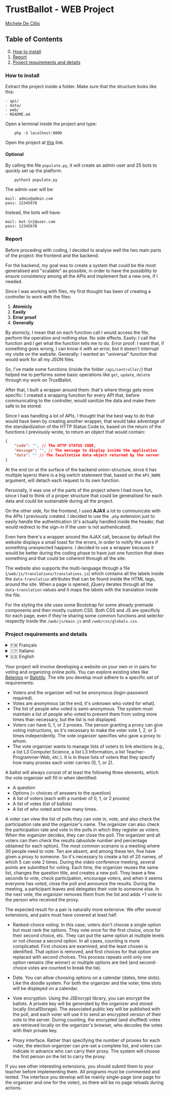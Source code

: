 # TrustBallot - WEB Project

[Michele De Cillis](mailto:michele-de-cillis@universite-paris-saclay.fr)

## Table of Contents

0. [How to install](#how-to-install)
1. [Report](#report)
2. [Project requirements and details](#project-requirements-and-details)

### How to install

Extract the project inside a folder. Make sure that the structure looks like this:

```shell
- api/
- data/
- web/
- README.md
```

Open a terminal inside the project and type:

```shell
    php -S localhost:9000 
```

Open the project at [this](http://localhost:9000/web/) link.

#### Optional

By calling the file `populate.py`, it will create an admin user and 25 bots to quickly set up the platform.

```shell
    python3 populate.py
```

The admin user will be:

```shell
mail: admin@admin.com
pass: 12345678
```

Instead, the bots will have:

```shell
mail: bot-{n}@user.com
pass: 12345678
```

### Report

Before proceding with coding, I decided to analyse well the two main parts of the project: the frontend and the backend.

For the backend, my goal was to create a system that could be the most generalised and "scalable" as possible, in order to have the possibility to ensure consistency among all the APIs and implement fast a new one, if I needed.

Since I was working with files, my first thought has been of creating a controller to work with the files:

1. **Atomicly**
2. **Easily**
3. **Error proof**
4. **Generally**

By atomicly, I mean that on each function call I would access the file, perform the operation and nothing else. No side effects. Easily: I call the function and I get what the function tells me to do. Error proof: I want that, if something goes wrong, I can know it with an error, but it doesn't interrupt my visite on the website. Generally: I wanted an "universal" function that would work for all my JSON files.

So, I've made some functions (inside the folder `/api/controller/`) that helped me to performs some basic operations like `get`, `update`, `delete` through my work on TrustBallot.

After that, I built a wrapper around them: that's where things gets more specific: I created a wrapping function for every API that, before communicating to the controller, would sanitize the data and make them safe to be stored.

Since I was handling a lot of APIs, I thought that the best way to do that would have been by creating another wrapper, that would take adventage of the standardization of the HTTP Status Code to, based on the return of the functions I previously wrote, to return an object that would contain:

```json
{
    "code": "", // The HTTP STATUS CODE,
    "message": "", // The message to display inside the application
    "data": "" // The facultative data object returned by the server
}
```

At the end (or at the surface of the backend onion-structure, since it has multiple layers) there is a big switch statement that, based on the `API_NAME` argument, will detach each request to its own function.

Personally, it was one of the parts of the project where I had more fun, since I had to think of a proper structure that could be generalised for each data and could be sustainable during all the project.

On the other side, for the frontend, I used **AJAX** a lot to communicate with the APIs I previously created. I decided to use the `.php` extension just to easily handle the authentication (it's actually handled inside the header, that would redirect to the sign-in if the user is not authenticated).

Even here there's a wrapper around the AJAX call, because by default the website displays a small toast for the errors, in order to notify the users if something unexpected happens. I decided to use a wrapper because it would be better during the coding phase to have just one function that does something and that could be coherent through all the site.

The website also supports the multi-language through a file (`/web/js/translations/translations.js`) which contains all the labels inside the `data-translation` attributes that can be found inside the HTML tags, around the site. When a page is opened, jQuery iterates through all the `data-translation` values and it maps the labels with the translation inside the file.

For the styling the site uses some Bootstrap for some already premade components and then mostly custom CSS. Both CSS and JS are specificly for each page, even if they're sharing some common functions and selector respectly inside the `/web/js/main.js` and `/web/css/globals.css`.

### Project requirements and details

<details>
<summary>🇫🇷 Français</summary>

Votre projet consistera à developper seul.e ou en binôme un site permettant de voter et d’organiser des scrutins en ligne. Vous pourrez regarder des sites existants en lignes comme [Belenios](https://www.belenios.org/) ou [Balotilo](https://www.balotilo.org/). Le site que vous développerez devra respecter un cahier des charges particulier :

- Les votants et l’organisateur ne seront pas anonymes (login-mot de passe requis)
- Les votes sont anonymes (A la fin on ne sait pas qui a voté quoi)
- La liste des personnes ayant votés est semi anonyme. Le système doit garder une liste de personnes ayant voté pour éviter de les laisser voter plus de fois que nécessaire mais la liste n’est pas affichée.
- Les votants pourront porter 0, 1 ou 2 procurations. La personne donnant procurationd pouvant donner des consignes de vote il conviendra de faire voter 1,2 ou trois fois le votant indépendamment. C’est l’organisateur du vote qui renseigne qui a donné procuration à qui.
- L’organisateur du vote souhaite gérer des listes de votants afin d’enchainer les scrutins (ie, une liste L3 miage, une liste L3 info, une liste Enseignant-Prog-Web, etc.). C’est dans ces listes de votants qu’il renseigne combien de procuration porte chaque votant (0, 1 ou 2)

Un scrutin sera toujours composé au moins des trois éléments suivant que l’organisateur du scrutin renseignera quand il se sera identifié:

- Une question
- Des options (= des choix de réponses à la question)
- Une liste de votants (chacun avec un nombre 0,1 ou 2 procurations)
- Une liste de votes (liste de bulletins)
- Une liste de qui a voté et combien de fois.

Un votant pourra consulter la liste des scrutins dans lesquels il peut voter, voter bien sûr, mais aussi consulter le taux de participation et le nom de l’organisateur. L’organisateur pourra aussi consulter le taux de participation et voter aux scrutins dans lesquels il s’inscrit lui-même comme votant. Quand l’organisateur le décide il peut clore le scrutin. L’organisateur et tous les votants peuvent alors consulter le résultat (nombre absolue et pourcentage obtenus pour chaque option). Le cas le plus classique est une reunion on 30 personnes doivent voter. 10 sont absents et parmi ces 10, cinq ont donné une procuration explicite à quelqu’un. Il faut donc pouvoir créer une liste de 20 noms dont 5 peuvent voter 2 fois. Au cours de la reunion par Visio plusieurs point sont soumis au vote. A chaque fois l’organisateur re-utilise la même liste, change l’intitulé de la question et crée un nouveau scrutin. Il laisse quelques secondes pour voter, regarde la participation, relance les votants et quand il lui semble que tout le monde a voté il ferme le scrutin et annonce le résultat. Au cours de la reunion un participant s’en va et laisse procuration à quelqu’un d’autre. Au vote suivant l’organisateur le retire de la liste et rajoute un +1vote à celui qui porte la procuration.

Le résultat attendu pour un binôme est forcement plus grand. Nous vous proposant plusieurs extension dont les binômes devront avoir au moins couvert la moitié.

- Liste par vote préférentiel. Dans ce cas les votants ne choisissent pas une seule option mais doivent classer les options. En fait ils votent une fois pour le premier choix, une fois pour leur deuxième choix , etc. Ils peuvent mettre la même option a plusieurs niveaux ou ne pas choisir de deuxième choix. Dans tous les cas le dépouillement est plus compliqué. On regarde les premiers choix et on trouve le moins choisi. On enlève cette option et on remplace les premiers choix pour cette options par les second choix. On recommence jusqu’à qu’il ne reste plus qu’une option (le gagnant) ou plusieurs options ex-aequo (et on comptabilise les choix 2 pour les options restantes afin de les départager).

- Date. Vous pourrez permettre de choisir les options dans un calendrier (dates, plages horaires). Comme le système doodle. Pour l’organisateur comme pour le votant, les plages horaires seront affichées dans un calendrier.

- Encryption des votes. A l’aide de la librairie JSEncrypt vous pourrez encrypter les scrutins. Un clé privé sera générée par l’organisateur qui la gardera localement (localStorage). La clé public associée sera publiée avec le scrutin et chaque votant l’utilisera pour envoyer une version cryptée de son vote au serveur. Lors du dépouillement les votes cryptés (et mélangés) sont tous récupérés localement sur le navigateur de l’organisateur qui décode les votes avec sa clé privée.

- Interface de procuration. Plutôt que de renseigner le nombre de procurations pour chaque votant, l’organisateur du scrutin peut simplement fixer une liste complète à l’avance et les votants peuvent venir à l’avance indiquer qui peut porter leur procuration. Le système prendra la première personne présente dans la liste pour porter la procuration.

Si vous voyez d’autres extensions interessantes, vous la soumettrez à votre enseignant avant de la programmer. Tous les programmes devront être commentés et testés. L’interface que vous développerez sera principalement mono-page (une page pour l’organisateur et une autre page pour le votant), il n’y aura donc pas de rechargement de la page pendant les actions.

</details>

<details>
    <summary>🇮🇹 Italiano</summary>

Il vostro progetto consisterà nello sviluppare da soli o in coppia un sito web per votare e organizzare elezioni online. Potete consultare siti esistenti come [Belenios](https://www.belenios.org/) o [Balotilo](https://www.balotilo.org/). Il sito che svilupperete dovrà rispettare un particolare elenco di requisiti:

- Gli elettori e l'organizzatore non saranno anonimi (richiesta di login e password)
- I voti sono anonimi (alla fine non si sa chi ha votato cosa)
- L'elenco delle persone che hanno votato è semi-anonimo. Il sistema deve mantenere un elenco delle persone che hanno votato per evitare che votino più volte del necessario, ma l'elenco non è visualizzato.
- Gli elettori possono avere 0, 1 o 2 deleghe. La persona che concede la delega può dare istruzioni di voto, quindi è necessario far votare il delegante 1, 2 o 3 volte indipendentemente. È l'organizzatore del voto che specifica chi ha dato la delega a chi.
- L'organizzatore del voto desidera gestire elenchi di elettori per concatenare le elezioni (ad esempio, una lista L3 informatica, una lista L3 informatica, una lista Insegnante-Programmatore-Web, ecc.). È in questi elenchi di elettori che specifica quante deleghe ha ciascun elettore (0, 1 o 2).

Un'elezione sarà sempre composta almeno dai tre seguenti elementi, che l'organizzatore dell'elezione inserirà quando si sarà identificato:

- Una domanda
- Opzioni (= scelte di risposta alla domanda)
- Un elenco di elettori (ciascuno con un numero di 0, 1 o 2 deleghe)
- Un elenco di voti (elenco delle schede)
- Un elenco di chi ha votato e quante volte.

Un elettore potrà consultare l'elenco delle elezioni alle quali può votare, votare ovviamente, ma anche consultare il tasso di partecipazione e il nome dell'organizzatore. L'organizzatore potrà anche consultare il tasso di partecipazione e votare alle elezioni alle quali si iscrive come elettore. Quando l'organizzatore lo decide, può chiudere l'elezione. L'organizzatore e tutti gli elettori possono quindi consultare i risultati (numero assoluto e percentuale ottenuta per ogni opzione). Il caso più comune è una riunione in cui 30 persone devono votare. Dieci sono assenti e tra questi dieci, cinque hanno dato una delega a qualcuno. Quindi è necessario poter creare un elenco di 20 nomi di cui 5 possono votare 2 volte. Durante la riunione tramite videoconferenza, vengono presentati diversi punti per il voto. Ogni volta l'organizzatore riutilizza lo stesso elenco, cambia il titolo della domanda e crea una nuova elezione. Lascia qualche secondo per votare, controlla la partecipazione, incoraggia gli elettori e quando sembra che tutti abbiano votato, chiude l'elezione e annuncia i risultati. Durante la riunione, un partecipante si allontana e affida la sua delega a qualcun altro. Al voto successivo, l'organizzatore lo rimuove dall'elenco e aggiunge un +1 voto a chi ha ricevuto la delega.

Il risultato atteso per una coppia è naturalmente più ampio. Vi proponiamo diverse estensioni, e i binomi dovranno averne coperta almeno la metà.

- Lista per voto preferenziale. In questo caso, gli elettori non scelgono una sola opzione, ma devono classificare le opzioni. Effettivamente, votano una volta per la prima scelta, una volta per la seconda scelta, ecc. Possono mettere la stessa opzione a più livelli o non scegliere una seconda opzione. In tutti i casi, lo scrutinio è più complicato. Si guardano le prime scelte e si trova quella meno scelta. Si rimuove questa opzione e si sostituiscono le prime scelte per questa opzione con le seconde scelte. Si ripete finché rimane solo un'opzione (il vincitore) o più opzioni ex aequo (e si contano le scelte 2 per le opzioni rimanenti per differenziarle).

- Data. Potrete permettere di scegliere le opzioni in un calendario (date, fasce orarie). Come il sistema doodle. Per l'organizzatore e per l'elettore, le fasce orarie saranno visualizzate in un calendario.

- Crittografia dei voti. Utilizzando la libreria JSEncrypt potrete crittografare gli scrutini. Una chiave privata sarà generata dall'organizzatore che la manterrà localmente (localStorage). La chiave pubblica associata sarà pubblicata con lo scrutinio e ogni elettore la utilizzerà per inviare una versione crittografata del suo voto al server. Durante lo scrutinio, i voti criptati (e mescolati) vengono tutti recuperati localmente sul browser dell'organizzatore che decodifica i voti con la sua chiave privata.

- Interfaccia per la delega. Piuttosto che specificare il numero di deleghe per ogni elettore, l'organizzatore dell'elezione può fissare in anticipo un elenco completo e gli elettori possono indicare in anticipo chi può portare la loro delega. Il sistema sceglierà la prima persona presente nell'elenco per portare la delega.

Se vedete altre estensioni interessanti, le sottoporrerete al vostro insegnante prima di programmarle. Tutti i programmi dovranno essere commentati e testati. L'interfaccia che svilupperete sarà principalmente monopagina (una pagina per l'organizzatore e una per l'elettore), quindi non ci saranno ricariche di pagina durante le azioni.

</details>

<details open>
<summary>🇺🇸 English</summary>

Your project will involve developing a website on your own or in pairs for voting and organizing online polls. You can explore existing sites like [Belenios](https://www.belenios.org/) or [Balotilo](https://www.balotilo.org/). The site you develop must adhere to a specific set of requirements:

- Voters and the organizer will not be anonymous (login-password required).
- Votes are anonymous (at the end, it's unknown who voted for what).
- The list of people who voted is semi-anonymous. The system must maintain a list of people who voted to prevent them from voting more times than necessary, but the list is not displayed.
- Voters can have 0, 1, or 2 proxies. The person granting a proxy can give voting instructions, so it's necessary to make the voter vote 1, 2, or 3 times independently. The vote organizer specifies who gave a proxy to whom.
- The vote organizer wants to manage lists of voters to link elections (e.g., a list L3 Computer Science, a list L3 Information, a list Teacher-Programmer-Web, etc.). It is in these lists of voters that they specify how many proxies each voter carries (0, 1, or 2).

A ballot will always consist of at least the following three elements, which the vote organizer will fill in when identified:

- A question
- Options (= choices of answers to the question)
- A list of voters (each with a number of 0, 1, or 2 proxies)
- A list of votes (list of ballots)
- A list of who voted and how many times.

A voter can view the list of polls they can vote in, vote, and also check the participation rate and the organizer's name. The organizer can also check the participation rate and vote in the polls in which they register as voters. When the organizer decides, they can close the poll. The organizer and all voters can then check the results (absolute number and percentage obtained for each option). The most common scenario is a meeting where 30 people need to vote. Ten are absent, and among these ten, five have given a proxy to someone. So it's necessary to create a list of 20 names, of which 5 can vote 2 times. During the video conference meeting, several points are submitted for voting. Each time, the organizer reuses the same list, changes the question title, and creates a new poll. They leave a few seconds to vote, check participation, encourage voters, and when it seems everyone has voted, close the poll and announce the results. During the meeting, a participant leaves and delegates their vote to someone else. In the next vote, the organizer removes them from the list and adds +1 vote to the person who received the proxy.

The expected result for a pair is naturally more extensive. We offer several extensions, and pairs must have covered at least half.

- Ranked-choice voting. In this case, voters don't choose a single option but must rank the options. They vote once for the first choice, once for their second choice, etc. They can put the same option at multiple levels or not choose a second option. In all cases, counting is more complicated. First choices are examined, and the least chosen is identified. That option is removed, and first choices for that option are replaced with second choices. This process repeats until only one option remains (the winner) or multiple options are tied (and second-choice votes are counted to break the tie).

- Date. You can allow choosing options on a calendar (dates, time slots). Like the doodle system. For both the organizer and the voter, time slots will be displayed on a calendar.

- Vote encryption. Using the JSEncrypt library, you can encrypt the ballots. A private key will be generated by the organizer and stored locally (localStorage). The associated public key will be published with the poll, and each voter will use it to send an encrypted version of their vote to the server. During counting, the encrypted (and shuffled) votes are retrieved locally on the organizer's browser, who decodes the votes with their private key.

- Proxy interface. Rather than specifying the number of proxies for each voter, the election organizer can pre-set a complete list, and voters can indicate in advance who can carry their proxy. The system will choose the first person on the list to carry the proxy.

If you see other interesting extensions, you should submit them to your teacher before implementing them. All programs must be commented and tested. The interface you develop will be mainly single-page (one page for the organizer and one for the voter), so there will be no page reloads during actions.

</details>

